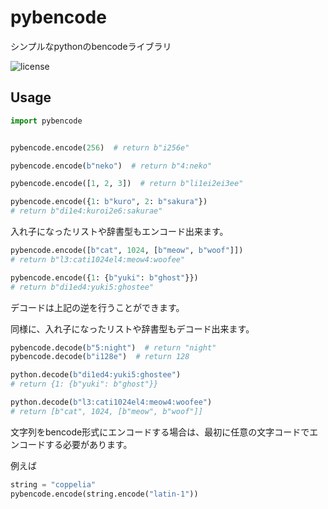# pybencode

シンプルなpythonのbencodeライブラリ

![license](https://shields.io/github/license/cpyberry/pybencode)

## Usage

```python
import pybencode


pybencode.encode(256)  # return b"i256e"

pybencode.encode(b"neko")  # return b"4:neko"

pybencode.encode([1, 2, 3])  # return b"li1ei2ei3ee"

pybencode.encode({1: b"kuro", 2: b"sakura"})
# return b"di1e4:kuroi2e6:sakurae"

```

入れ子になったリストや辞書型もエンコード出来ます。

```python
pybencode.encode([b"cat", 1024, [b"meow", b"woof"]])
# return b"l3:cati1024el4:meow4:woofee"

pybencode.encode({1: {b"yuki": b"ghost"}})
# return b"di1ed4:yuki5:ghostee"
```

デコードは上記の逆を行うことができます。

同様に、入れ子になったリストや辞書型もデコード出来ます。

```python
pybencode.decode(b"5:night")  # return "night"
pybencode.decode(b"i128e")  # return 128

python.decode(b"di1ed4:yuki5:ghostee")
# return {1: {b"yuki": b"ghost"}}

python.decode(b"l3:cati1024el4:meow4:woofee")
# return [b"cat", 1024, [b"meow", b"woof"]]
```

文字列をbencode形式にエンコードする場合は、最初に任意の文字コードでエンコードする必要があります。

例えば

```python
string = "coppelia"
pybencode.encode(string.encode("latin-1"))
```
